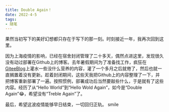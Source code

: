 ```yaml
---
title: Double Again！
date: 2022-4-5
tags: 
- 随笔
---
```


果然当初写下的美好幻想都只存在于写下的那一刻。时刻接近一年，我再次回到这里。<!-- more --> 

因为上海疫情的影响，已经在宿舍封闭管理了二十多天，偶然点进这里，发现很久没有动过部署在Github上的博客。去年暑假期间为了准备找工作，疯狂在[GiteeBlog](http://jianqiwang12.gitee.io)上灌水一些没什么营养的内容，灌了一个多月之后就倦了，然后也就一直搁置着没有更新。趁着封闭期间，这些天我把Github上的内容整理了一下，并把博客重新部署了一遍。按照惯例，部署成功后当然要敲些什么，于是就有了这些内容。经历了从“Hello World”到“Hello Wold Again”，如今是“Double Again”😂，希望没有“Treble Again”了。

最后，希望这波疫情能够早日结束，一切回归正轨。
smile